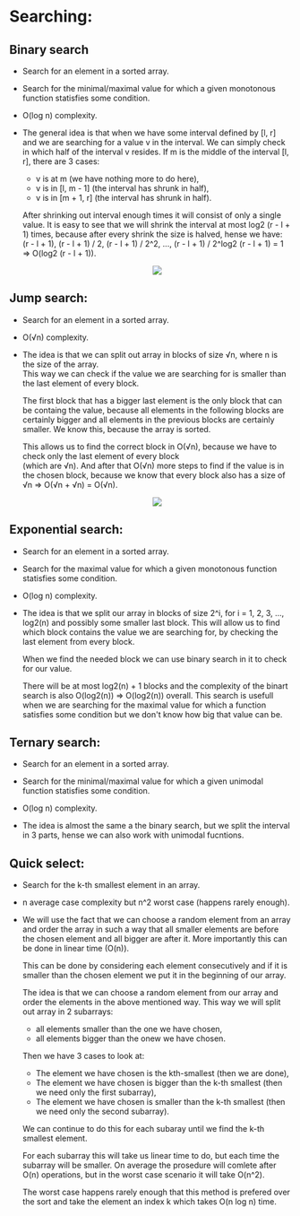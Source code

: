 ﻿# Searching:

## Binary search
- Search for an element in a sorted array.

- Search for the minimal/maximal value for which a given monotonous function statisfies some condition.
- O(log n) complexity.

- <p>The general idea is that when we have some interval defined by [l, r] and we are searching for a value v in the interval. We can simply check in which half of the interval v resides. If m is the middle of the interval [l, r], there are 3 cases: 
  <ul>
    <li> v is at m (we have nothing more to do here), 
    <li> v is in [l, m - 1] (the interval has shrunk in half),
    <li> v is in [m + 1, r] (the interval has shrunk in half).
  </ul>

     After shrinking out interval enough times it will consist of only a single value. It is easy to see that we will shrink the interval at most log2 (r - l + 1) times, because after every shrink the size is halved, hense we have:<br> 
     (r - l + 1), (r - l + 1) / 2,        (r - l + 1) / 2^2, ..., (r - l + 1) / 2^log2 (r - l + 1) = 1 => O(log2 (r - l + 1)).</p>
     
     <p align="center">
       <img src="https://blog.penjee.com/wp-content/uploads/2015/04/binary-and-linear-search-animations.gif">
     </p>

## Jump search:
- Search for an element in a sorted array.

- O(√n) complexity.

- <p>The idea is that we can split out array in blocks of size √n, where n is the size of the array.<br>
  This way we can check if the value we are searching for is smaller than the last element of every block.<br>
  
  The first block that has a bigger last element is the only block that can be containg the value, because all elements in the following  blocks are certainly bigger and all elements in the previous blocks are certainly smaller. We know this, because the array is sorted.<br>
  
  This allows us to find the correct block in O(√n), because we have to check only the last element of every block <br>(which are √n). And after that O(√n) more steps to find if the value is in the chosen block, because we know that every block also has a size of √n => O(√n + √n) = O(√n).</p>
  
     <p align="center">
       <img src="https://harkishen-singh.github.io/jump-search-visualisation/this.gif">
     </p>
    
## Exponential search:
- Search for an element in a sorted array.

- Search for the maximal value for which a given monotonous function statisfies some condition.

- O(log n) complexity.

- <p>The idea is that we split our array in blocks of size 2^i, for i = 1, 2, 3, ..., log2(n) and possibly some smaller last block. This will allow us to find which block contains the value we are searching for, by checking the last element from every block.<br>
  
  When we find the needed block we can use binary search in it to check for our value.<br>
  
  There will be at most log2(n) + 1 blocks and the complexity of the binart search is also O(log2(n)) => O(log2(n)) overall. This search is usefull when we are searching for the maximal value for which a function satisfies some condition but we don't know how big that value can be.</p>

## Ternary search:
- Search for an element in a sorted array.

- Search for the minimal/maximal value for which a given unimodal function statisfies some condition.

- O(log n) complexity.

- The idea is almost the same a the binary search, but we split the interval in 3 parts, hense we can also work with unimodal fucntions.

## Quick select:
- Search for the k-th smallest element in an array.

- n average case complexity but n^2 worst case (happens rarely enough).

- <p>We will use the fact that we can choose a random element from an array and order the array in such a way that all smaller elements are before the chosen element and all bigger are after it. More importantly this can be done in linear time (O(n)).<br>
  
     This can be done by considering each element consecutively and if it is smaller than the chosen element we put it in the beginning of our array.<br>

  The idea is that we can choose a random element from our array and order the elements in the above mentioned way. This way we will split out array in 2 subarrays:
  <ul>
    <li> all elements smaller than the one we have chosen,
    <li> all elements bigger than the onew we have chosen.
   </ul>
   
  Then we have 3 cases to look at:
   <ul>
    <li> The element we have chosen is the kth-smallest (then we are done),
    <li> The element we have chosen is bigger than the k-th smallest (then we need only the first subarray),
    <li> The element we have chosen is smaller than the k-th smallest (then we need only the second subarray).
  </ul>
  
  We can continue to do this for each subaray until we find the k-th smallest element.<br>
  
  For each subarray this will take us linear time to do, but each time the subarray will be smaller. On average the prosedure will comlete after O(n) operations, but in the worst case scenario it will take O(n^2).<br>
  
  The worst case happens rarely enough that this method is prefered over the sort and take the element an index k which takes O(n log n) time.
      
      
